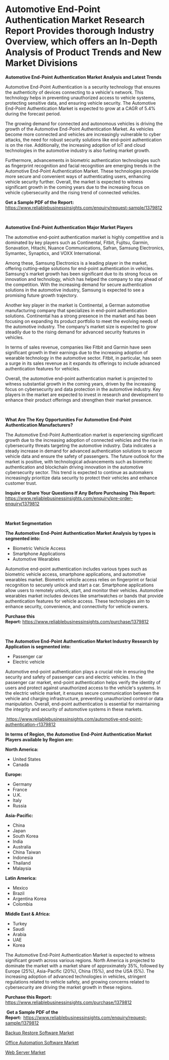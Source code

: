 <p><h1>Automotive End-Point Authentication Market Research Report Provides thorough Industry Overview, which offers an In-Depth Analysis of Product Trends and New Market Divisions</h1></p><p><strong>Automotive End-Point Authentication Market Analysis and Latest Trends</strong></p>
<p><p>Automotive End-Point Authentication is a security technology that ensures the authenticity of devices connecting to a vehicle's network. This technology helps in preventing unauthorized access to vehicle systems, protecting sensitive data, and ensuring vehicle security. The Automotive End-Point Authentication Market is expected to grow at a CAGR of 5.4% during the forecast period.</p><p>The growing demand for connected and autonomous vehicles is driving the growth of the Automotive End-Point Authentication Market. As vehicles become more connected and vehicles are increasingly vulnerable to cyber attacks, the need for robust security solutions like end-point authentication is on the rise. Additionally, the increasing adoption of IoT and cloud technologies in the automotive industry is also fueling market growth.</p><p>Furthermore, advancements in biometric authentication technologies such as fingerprint recognition and facial recognition are emerging trends in the Automotive End-Point Authentication Market. These technologies provide more secure and convenient ways of authenticating users, enhancing vehicle security further. Overall, the market is expected to witness significant growth in the coming years due to the increasing focus on vehicle cybersecurity and the rising trend of connected vehicles.</p></p>
<p><strong>Get a Sample PDF of the Report:&nbsp;</strong> <a href="https://www.reliablebusinessinsights.com/enquiry/request-sample/1379812">https://www.reliablebusinessinsights.com/enquiry/request-sample/1379812</a></p>
<p>&nbsp;</p>
<p><strong>Automotive End-Point Authentication Major Market Players</strong></p>
<p><p>The automotive end-point authentication market is highly competitive and is dominated by key players such as Continental, Fitbit, Fujitsu, Garmin, Sonavation, Hitachi, Nuance Communications, Safran, Samsung Electronics, Symantec, Synaptics, and VOXX International. </p><p>Among these, Samsung Electronics is a leading player in the market, offering cutting-edge solutions for end-point authentication in vehicles. Samsung's market growth has been significant due to its strong focus on innovation and technology, which has helped the company to stay ahead of the competition. With the increasing demand for secure authentication solutions in the automotive industry, Samsung is expected to see a promising future growth trajectory.</p><p>Another key player in the market is Continental, a German automotive manufacturing company that specializes in end-point authentication solutions. Continental has a strong presence in the market and has been focusing on expanding its product portfolio to meet the evolving needs of the automotive industry. The company's market size is expected to grow steadily due to the rising demand for advanced security features in vehicles.</p><p>In terms of sales revenue, companies like Fitbit and Garmin have seen significant growth in their earnings due to the increasing adoption of wearable technology in the automotive sector. Fitbit, in particular, has seen a surge in its sales revenue as it expands its offerings to include advanced authentication features for vehicles.</p><p>Overall, the automotive end-point authentication market is projected to witness substantial growth in the coming years, driven by the increasing focus on cybersecurity and data protection in the automotive industry. Key players in the market are expected to invest in research and development to enhance their product offerings and strengthen their market presence.</p></p>
<p>&nbsp;</p>
<p><strong>What Are The Key Opportunities For Automotive End-Point Authentication Manufacturers?</strong></p>
<p><p>The Automotive End-Point Authentication market is experiencing significant growth due to the increasing adoption of connected vehicles and the rise in cybersecurity threats targeting the automotive industry. Data indicates a steady increase in demand for advanced authentication solutions to secure vehicle data and ensure the safety of passengers. The future outlook for the market is positive, with technological advancements such as biometric authentication and blockchain driving innovation in the automotive cybersecurity sector. This trend is expected to continue as automakers increasingly prioritize data security to protect their vehicles and enhance customer trust.</p></p>
<p><strong>Inquire or Share Your Questions If Any Before Purchasing This Report:</strong> <a href="https://www.reliablebusinessinsights.com/enquiry/pre-order-enquiry/1379812">https://www.reliablebusinessinsights.com/enquiry/pre-order-enquiry/1379812</a></p>
<p>&nbsp;</p>
<p><strong>Market Segmentation</strong></p>
<p><strong>The Automotive End-Point Authentication Market Analysis by types is segmented into:</strong></p>
<p><ul><li>Biometric Vehicle Access</li><li>Smartphone Applications</li><li>Automotive Wearables</li></ul></p>
<p><p>Automotive end-point authentication includes various types such as biometric vehicle access, smartphone applications, and automotive wearables market. Biometric vehicle access relies on fingerprint or facial recognition to securely unlock and start a car. Smartphone applications allow users to remotely unlock, start, and monitor their vehicles. Automotive wearables market includes devices like smartwatches or bands that provide authentication features for vehicle access. These technologies aim to enhance security, convenience, and connectivity for vehicle owners.</p></p>
<p><strong>Purchase this Report:&nbsp;</strong><a href="https://www.reliablebusinessinsights.com/purchase/1379812">https://www.reliablebusinessinsights.com/purchase/1379812</a></p>
<p>&nbsp;</p>
<p><strong>The Automotive End-Point Authentication Market Industry Research by Application is segmented into:</strong></p>
<p><ul><li>Passenger car</li><li>Electric vehicle</li></ul></p>
<p><p>Automotive end-point authentication plays a crucial role in ensuring the security and safety of passenger cars and electric vehicles. In the passenger car market, end-point authentication helps verify the identity of users and protect against unauthorized access to the vehicle's systems. In the electric vehicle market, it ensures secure communication between the vehicle and charging infrastructure, preventing unauthorized control or data manipulation. Overall, end-point authentication is essential for maintaining the integrity and security of automotive systems in these markets.</p></p>
<p><a href="https://www.reliablebusinessinsights.com/automotive-end-point-authentication-r1379812">&nbsp;https://www.reliablebusinessinsights.com/automotive-end-point-authentication-r1379812</a></p>
<p><strong>In terms of Region, the Automotive End-Point Authentication Market Players available by Region are:</strong></p>
<p>
    <p> <strong> North America: </strong>
        <ul>
            <li>United States</li>
            <li>Canada</li>
        </ul>
        </p> 
    <p> <strong> Europe: </strong>
        <ul>
            <li>Germany</li>
            <li>France</li>
            <li>U.K.</li>
            <li>Italy</li>
            <li>Russia</li>
        </ul>
        </p> 
    <p> <strong> Asia-Pacific: </strong>
        <ul>
            <li>China</li>
            <li>Japan</li>
            <li>South Korea</li>
            <li>India</li>
            <li>Australia</li>
            <li>China Taiwan</li>
            <li>Indonesia</li>
            <li>Thailand</li>
            <li>Malaysia</li>
        </ul>
        </p> 
    <p> <strong> Latin America: </strong>
        <ul>
            <li>Mexico</li>
            <li>Brazil</li>
            <li>Argentina Korea</li>
            <li>Colombia</li>
        </ul>
        </p> 
    <p> <strong> Middle East & Africa: </strong>
        <ul>
            <li>Turkey</li>
            <li>Saudi</li>
            <li>Arabia</li>
            <li>UAE</li>
            <li>Korea</li>
        </ul>
    </p>
    </p>
<p><p>The Automotive End-Point Authentication Market is expected to witness significant growth across various regions. North America is projected to dominate the market with a market share of approximately 35%, followed by Europe (25%), Asia-Pacific (20%), China (15%), and the USA (5%). The increasing adoption of advanced technologies in vehicles, stringent regulations related to vehicle safety, and growing concerns related to cybersecurity are driving the market growth in these regions.</p></p>
<p><strong>Purchase this Report: </strong><a href="https://www.reliablebusinessinsights.com/purchase/1379812">https://www.reliablebusinessinsights.com/purchase/1379812</a></p>
<p>&nbsp;<strong>Get a Sample PDF of the Report:&nbsp;&nbsp;</strong><a href="https://www.reliablebusinessinsights.com/enquiry/request-sample/1379812">https://www.reliablebusinessinsights.com/enquiry/request-sample/1379812</a></p>
<p><strong></strong></p>
<p><p><a href="https://github.com/Glendatilghmankmgz0rbhwpy/Market-Research-Report-List-3/blob/main/backup-restore-software-market.md">Backup Restore Software Market</a></p><p><a href="https://github.com/dx0328/Market-Research-Report-List-3/blob/main/office-automation-software-market.md">Office Automation Software Market</a></p><p><a href="https://github.com/DeonteStanton2023/Market-Research-Report-List-2/blob/main/web-server-market.md">Web Server Market</a></p></p>